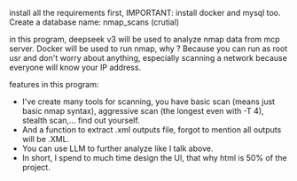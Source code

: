 install all the requirements first, IMPORTANT: install docker and mysql too. Create a database name: nmap_scans (crutial)

in this program, deepseek v3 will be used to analyze nmap data from mcp server. Docker will be used to run nmap, why ? Because you can run as root usr and don't worry about anything, especially scanning a network because everyone will know your IP address. 

features in this program:
- I've create many tools for scanning, you have basic scan (means just basic nmap syntax), aggressive scan (the longest even with -T 4), stealth scan,... find out yourself.
- And a function to extract .xml outputs file, forgot to mention all outputs will be .XML.
- You can use LLM to further analyze like I talk above.
- In short, I spend to much time design the UI, that why html is 50% of the project.
